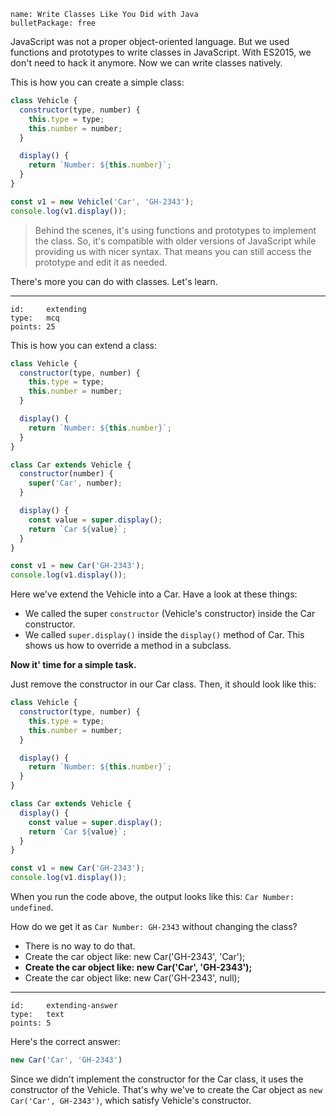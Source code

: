 ```
name: Write Classes Like You Did with Java
bulletPackage: free
```

JavaScript was not a proper object-oriented language. But we used functions and prototypes to write classes in JavaScript. With ES2015, we don't need to hack it anymore. Now we can write classes natively.

This is how you can create a simple class:

~~~js
class Vehicle {
  constructor(type, number) {
    this.type = type;
    this.number = number;
  }

  display() {
    return `Number: ${this.number}`;
  }
}

const v1 = new Vehicle('Car', 'GH-2343');
console.log(v1.display());
~~~

> Behind the scenes, it's using functions and prototypes to implement the class.
> So, it's compatible with older versions of JavaScript while providing us with nicer syntax.
> That means you can still access the prototype and edit it as needed.

There's more you can do with classes. Let's learn.

*****

```
id:     extending
type:   mcq
points: 25
```

This is how you can extend a class:

~~~js
class Vehicle {
  constructor(type, number) {
    this.type = type;
    this.number = number;
  }

  display() {
    return `Number: ${this.number}`;
  }
}

class Car extends Vehicle {
  constructor(number) {
    super('Car', number);
  }

  display() {
    const value = super.display();
    return `Car ${value}`;
  }
}

const v1 = new Car('GH-2343');
console.log(v1.display());
~~~

Here we've extend the Vehicle into a Car. Have a look at these things:

* We called the super `constructor` (Vehicle's constructor) inside the Car constructor.
* We called `super.display()` inside the `display()` method of Car. This shows us how to override a method in a subclass.

**Now it' time for a simple task.**

Just remove the constructor in our Car class. Then, it should look like this:

~~~js
class Vehicle {
  constructor(type, number) {
    this.type = type;
    this.number = number;
  }

  display() {
    return `Number: ${this.number}`;
  }
}

class Car extends Vehicle {
  display() {
    const value = super.display();
    return `Car ${value}`;
  }
}

const v1 = new Car('GH-2343');
console.log(v1.display());
~~~

When you run the code above, the output looks like this: `Car Number: undefined`.

How do we get it as `Car Number: GH-2343` without changing the class?

  - There is no way to do that.
  - Create the car object like: new Car('GH-2343', 'Car');
  - **Create the car object like: new Car('Car', 'GH-2343');**
  - Create the car object like: new Car('GH-2343', null);

*****

```
id:     extending-answer
type:   text
points: 5
```

Here's the correct answer:

~~~js
new Car('Car', 'GH-2343')
~~~

Since we didn't implement the constructor for the Car class, it uses the constructor of the Vehicle. That's why we've to create the Car object as `new Car('Car', GH-2343')`, which satisfy Vehicle's constructor.
